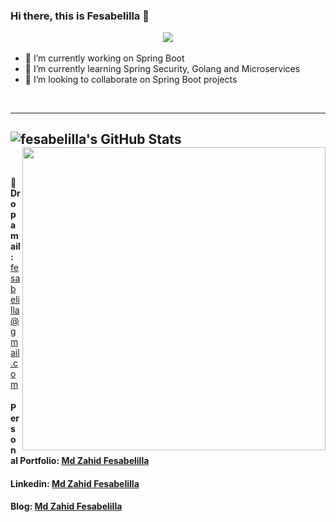 ### Hi there, this is Fesabelilla 👋 <p align="center"><img src="https://komarev.com/ghpvc/?username=fesabelilla&label=Profile%20views&color=red&style=flat-square"> </p>

<!--
**fesabelilla/fesabelilla** is a ✨ _special_ ✨ repository because its `README.md` (this file) appears on your GitHub profile.

Here are some ideas to get you started:
- 🤔 I’m looking for help with ...
- 💬 Ask me about ...
- 📫 How to reach me: ...
- 😄 Pronouns: ...
- ⚡ Fun fact: ...
-->

- 🔭 I’m currently working on Spring Boot
- 🌱 I’m currently learning Spring Security, Golang and Microservices
- 👯 I’m looking to collaborate on Spring Boot projects

<br />

---
<img aligh="left" alt="fesabelilla's GitHub Stats" src="https://github-readme-stats.vercel.app/api?username=fesabelilla&show_icons=true&theme=radical" />[<img align="right" width="485" src="https://github-readme-streak-stats.herokuapp.com/?user=fesabelilla&theme=black-ice&hide_border=true&stroke=0000&background=060A0CD0"/>](https://github.com/fesabelilla)
---

<br />

💬 <b>Drop a mail:</b> <a href="mailto:fesabelilla@gmail.com" target="_blank">fesabelilla@gmail.com</a> 
<br />

#### Personal Portfolio: [Md Zahid Fesabelilla](https://mdzahidfesabelilla.wordpress.com/)
#### Linkedin: [Md Zahid Fesabelilla](https://www.linkedin.com/in/md-zahid-fesabelilla-575504141/)
#### Blog: [Md Zahid Fesabelilla](https://fesabelilla.medium.com/)

